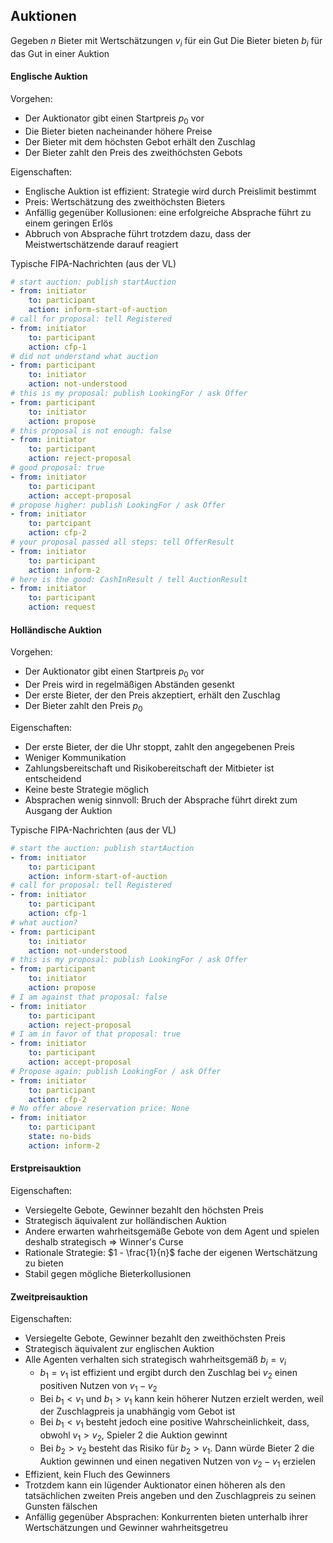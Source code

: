 ## Auktionen

Gegeben $n$ Bieter mit Wertschätzungen $v_i$ für ein Gut
Die Bieter bieten $b_i$ für das Gut in einer Auktion

#### Englische Auktion

Vorgehen:
- Der Auktionator gibt einen Startpreis $p_0$ vor
- Die Bieter bieten nacheinander höhere Preise
- Der Bieter mit dem höchsten Gebot erhält den Zuschlag
- Der Bieter zahlt den Preis des zweithöchsten Gebots

Eigenschaften:
- Englische Auktion ist effizient: Strategie wird durch Preislimit bestimmt
- Preis: Wertschätzung des zweithöchsten Bieters
- Anfällig gegenüber Kollusionen: eine erfolgreiche Absprache führt zu einem geringen Erlös
- Abbruch von Absprache führt trotzdem dazu, dass der Meistwertschätzende darauf reagiert

Typische FIPA-Nachrichten (aus der VL)

```yaml
# start auction: publish startAuction
- from: initiator
	to: participant
	action: inform-start-of-auction
# call for proposal: tell Registered
- from: initiator
	to: participant
	action: cfp-1
# did not understand what auction
- from: participant
	to: initiator
	action: not-understood
# this is my proposal: publish LookingFor / ask Offer
- from: participant
	to: initiator
	action: propose
# this proposal is not enough: false
- from: initiator
	to: participant
	action: reject-proposal
# good proposal: true
- from: initiator
	to: participant
	action: accept-proposal
# propose higher: publish LookingFor / ask Offer
- from: initiator
	to: partcipant
	action: cfp-2
# your proposal passed all steps: tell OfferResult
- from: initiator
	to: participant
	action: inform-2
# here is the good: CashInResult / tell AuctionResult
- from: initiator
	to: participant
	action: request
```

#### Holländische Auktion

Vorgehen:
- Der Auktionator gibt einen Startpreis $p_0$ vor
- Der Preis wird in regelmäßigen Abständen gesenkt
- Der erste Bieter, der den Preis akzeptiert, erhält den Zuschlag
- Der Bieter zahlt den Preis $p_0$

Eigenschaften:
- Der erste Bieter, der die Uhr stoppt, zahlt den angegebenen Preis
- Weniger Kommunikation
- Zahlungsbereitschaft und Risikobereitschaft der Mitbieter ist entscheidend
- Keine beste Strategie möglich
- Absprachen wenig sinnvoll: Bruch der Absprache führt direkt zum Ausgang der Auktion

Typische FIPA-Nachrichten (aus der VL)

```yaml
# start the auction: publish startAuction
- from: initiator
	to: participant
	action: inform-start-of-auction
# call for proposal: tell Registered
- from: initiator
	to: participant
	action: cfp-1
# what auction?
- from: participant
	to: initiator
	action: not-understood
# this is my proposal: publish LookingFor / ask Offer
- from: participant
	to: initiator
	action: propose
# I am against that proposal: false
- from: initiator
	to: participant
	action: reject-proposal
# I am in favor of that proposal: true
- from: initiator
	to: participant
	action: accept-proposal
# Propose again: publish LookingFor / ask Offer
- from: initiator
	to: participant
	action: cfp-2
# No offer above reservation price: None
- from: initiator
	to: participant
	state: no-bids
	action: inform-2
```

#### Erstpreisauktion

Eigenschaften:
- Versiegelte Gebote, Gewinner bezahlt den höchsten Preis
- Strategisch äquivalent zur holländischen Auktion
- Andere erwarten wahrheitsgemäße Gebote von dem Agent und spielen deshalb strategisch ⇒ Winner's Curse
- Rationale Strategie: $1 - \frac{1}{n}$ fache der eigenen Wertschätzung zu bieten
- Stabil gegen mögliche Bieterkollusionen

#### Zweitpreisauktion

Eigenschaften:
- Versiegelte Gebote, Gewinner bezahlt den zweithöchsten Preis
- Strategisch äquivalent zur englischen Auktion
- Alle Agenten verhalten sich strategisch wahrheitsgemäß $b_i = v_i$
    - $b_1 = v_1$ ist effizient und ergibt durch den Zuschlag bei $v_2$ einen positiven Nutzen von $v_1 - v_2$
    - Bei $b_1 < v_1$  und $b_1 > v_1$ kann kein höherer Nutzen erzielt werden, weil der Zuschlagpreis ja unabhängig vom Gebot ist
    - Bei $b_1 < v_1$  besteht jedoch eine positive Wahrscheinlichkeit, dass, obwohl $v_1 > v_2$, Spieler $2$ die Auktion gewinnt
    - Bei $b_2 > v_2$ besteht das Risiko für $b_2 > v_1$. Dann würde Bieter $2$ die Auktion gewinnen und einen negativen Nutzen von $v_2 - v_1$ erzielen
- Effizient, kein Fluch des Gewinners
- Trotzdem kann ein lügender Auktionator einen höheren als den tatsächlichen zweiten Preis angeben und den Zuschlagpreis zu seinen Gunsten fälschen
- Anfällig gegenüber Absprachen: Konkurrenten bieten unterhalb ihrer Wertschätzungen und Gewinner wahrheitsgetreu
